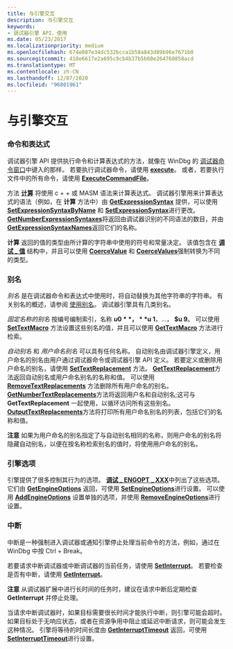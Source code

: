 ```yaml
---
title: 与引擎交互
description: 与引擎交互
keywords:
- 调试器引擎 API，使用
ms.date: 05/23/2017
ms.localizationpriority: medium
ms.openlocfilehash: 674e087e34dc532bcca1b58a843d89b96e7671b0
ms.sourcegitcommit: 418e6617e2a695c9cb4b37b5b60e264760858acd
ms.translationtype: MT
ms.contentlocale: zh-CN
ms.lasthandoff: 12/07/2020
ms.locfileid: "96801961"
---
```

# <a name="interacting-with-the-engine"></a>与引擎交互


### <a name="span-idcommands_and_expressionsspanspan-idcommands_and_expressionsspancommands-and-expressions"></a><span id="commands_and_expressions"></span><span id="COMMANDS_AND_EXPRESSIONS"></span>命令和表达式

调试器引擎 API 提供执行命令和计算表达式的方法，就像在 WinDbg 的 [调试器命令窗口](the-debugger-command-window.md)中键入的那样。 若要执行调试器命令，请使用 [**execute**](/windows-hardware/drivers/ddi/dbgeng/nf-dbgeng-idebugcontrol3-execute)。 或者，若要执行文件中的所有命令，请使用 [**ExecuteCommandFile**](/windows-hardware/drivers/ddi/dbgeng/nf-dbgeng-idebugcontrol3-executecommandfile)。

方法 [**计算**](/windows-hardware/drivers/ddi/dbgeng/nf-dbgeng-idebugcontrol3-evaluate) 将使用 c + + 或 MASM 语法来计算表达式。 调试器引擎用来计算表达式的语法（例如，在 **计算** 方法中）由 [**GetExpressionSyntax**](/windows-hardware/drivers/ddi/dbgeng/nf-dbgeng-idebugcontrol3-getexpressionsyntax) 提供，可以使用 [**SetExpressionSyntaxByName**](/windows-hardware/drivers/ddi/dbgeng/nf-dbgeng-idebugcontrol3-setexpressionsyntaxbyname) 和 [**SetExpressionSyntax**](/windows-hardware/drivers/ddi/dbgeng/nf-dbgeng-idebugcontrol3-setexpressionsyntax)进行更改。 [**GetNumberExpressionSyntaxes**](/windows-hardware/drivers/ddi/dbgeng/nf-dbgeng-idebugcontrol3-getnumberexpressionsyntaxes)将返回由调试器识别的不同语法的数目，并由 [**GetExpressionSyntaxNames**](/windows-hardware/drivers/ddi/dbgeng/nf-dbgeng-idebugcontrol3-getexpressionsyntaxnames)返回它们的名称。

**计算** 返回的值的类型由所计算的字符串中使用的符号和常量决定。 该值包含在 [**调试 \_ 值**](/windows-hardware/drivers/ddi/dbgeng/ns-dbgeng-_debug_value) 结构中，并且可以使用 [**CoerceValue**](/windows-hardware/drivers/ddi/dbgeng/nf-dbgeng-idebugcontrol3-coercevalue) 和 [**CoerceValues**](/windows-hardware/drivers/ddi/dbgeng/nf-dbgeng-idebugcontrol3-coercevalues)强制转换为不同的类型。

### <a name="span-idaliasesspanspan-idaliasesspanaliases"></a><span id="aliases"></span><span id="ALIASES"></span>别名

*别名* 是在调试器命令和表达式中使用时，将自动替换为其他字符串的字符串。 有关别名的概述，请参阅 [使用别名](using-aliases.md)。 调试器引擎具有几类别名。

*固定名称的别名* 按编号编制索引，名称 **$u 0**， **$u 1**，...， **$u 9**。 可以使用 [**SetTextMacro**](/windows-hardware/drivers/ddi/dbgeng/nf-dbgeng-idebugcontrol3-settextmacro) 方法设置这些别名的值，并且可以使用 [**GetTextMacro**](/windows-hardware/drivers/ddi/dbgeng/nf-dbgeng-idebugcontrol3-gettextmacro) 方法进行检索。

*自动别名* 和 *用户命名别名* 可以具有任何名称。 自动别名由调试器引擎定义，用户命名的别名由用户通过调试器命令或调试器引擎 API 定义。 若要定义或删除用户命名的别名，请使用 [**SetTextReplacement**](/windows-hardware/drivers/ddi/dbgeng/nf-dbgeng-idebugcontrol3-settextreplacement) 方法。 [**GetTextReplacement**](/windows-hardware/drivers/ddi/dbgeng/nf-dbgeng-idebugcontrol3-gettextreplacement)方法返回自动别名或用户命名别名的名称和值。 可以使用 [**RemoveTextReplacements**](/windows-hardware/drivers/ddi/dbgeng/nf-dbgeng-idebugcontrol3-removetextreplacements) 方法删除所有用户命名的别名。 [**GetNumberTextReplacements**](/windows-hardware/drivers/ddi/dbgeng/nf-dbgeng-idebugcontrol3-getnumbertextreplacements)方法将返回用户名和自动别名;这可与 **GetTextReplacement** 一起使用，以循环访问所有这些别名。 [**OutputTextReplacements**](/windows-hardware/drivers/ddi/dbgeng/nf-dbgeng-idebugcontrol3-outputtextreplacements)方法将打印所有用户命名别名的列表，包括它们的名称和值。

**注意**   如果为用户命名的别名指定了与自动别名相同的名称，则用户命名的别名将隐藏自动别名，以便在按名称检索别名的值时，将使用用户命名的别名。

 

### <a name="span-idengine_optionsspanspan-idengine_optionsspanengine-options"></a><span id="engine_options"></span><span id="ENGINE_OPTIONS"></span>引擎选项

引擎提供了很多控制其行为的选项。 [**调试 \_ ENGOPT \_ XXX**](/previous-versions/ff541475(v=vs.85))中列出了这些选项。 它们由 [**GetEngineOptions**](/windows-hardware/drivers/ddi/dbgeng/nf-dbgeng-idebugcontrol3-getengineoptions) 返回，可使用 [**SetEngineOptions**](/windows-hardware/drivers/ddi/dbgeng/nf-dbgeng-idebugcontrol3-setengineoptions)进行设置。 可以使用 [**AddEngineOptions**](/windows-hardware/drivers/ddi/dbgeng/nf-dbgeng-idebugcontrol3-addengineoptions) 设置单独的选项，并使用 [**RemoveEngineOptions**](/windows-hardware/drivers/ddi/dbgeng/nf-dbgeng-idebugcontrol3-removeengineoptions)进行设置。

### <a name="span-idinterruptsspanspan-idinterruptsspaninterrupts"></a><span id="interrupts"></span><span id="INTERRUPTS"></span>中断

中断是一种强制进入调试器或通知引擎停止处理当前命令的方法，例如，通过在 WinDbg 中按 Ctrl + Break。

若要请求中断调试器或中断调试器的当前任务，请使用 [**SetInterrupt**](/windows-hardware/drivers/ddi/dbgeng/nf-dbgeng-idebugcontrol3-setinterrupt)。 若要检查是否有中断，请使用 [**GetInterrupt**](/windows-hardware/drivers/ddi/dbgeng/nf-dbgeng-idebugcontrol3-getinterrupt)。

**注意**   从调试器扩展中进行长时间的任务时，建议在请求中断后定期检查 **GetInterrupt** 并停止处理。

 

当请求中断调试器时，如果目标需要很长时间才能执行中断，则引擎可能会超时。 如果目标处于无响应状态，或者在资源争用中阻止或延迟中断请求，则可能会发生这种情况。 引擎将等待的时间长度由 [**GetInterruptTimeout**](/windows-hardware/drivers/ddi/dbgeng/nf-dbgeng-idebugcontrol3-getinterrupttimeout) 返回，可使用 [**SetInterruptTimeout**](/windows-hardware/drivers/ddi/dbgeng/nf-dbgeng-idebugcontrol3-setinterrupttimeout)进行设置。

 

